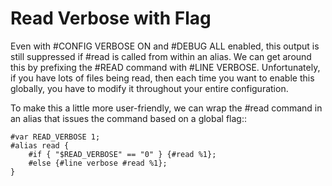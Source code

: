 Read Verbose with Flag
======================
Even with #CONFIG VERBOSE ON and #DEBUG ALL enabled, this output is still suppressed if #read is called from within an alias.
We can get around this by prefixing the #READ command with #LINE VERBOSE. Unfortunately, if you have lots of files being read, 
then each time you want to enable this globally, you have to modify it throughout your entire configuration.

To make this a little more user-friendly, we can wrap the #read command in an alias that issues the command based on a global flag::

    #var READ_VERBOSE 1;
    #alias read {
        #if { "$READ_VERBOSE" == "0" } {#read %1};
        #else {#line verbose #read %1};
    }

